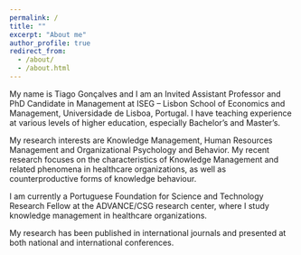 ```yaml
---
permalink: /
title: ""
excerpt: "About me"
author_profile: true
redirect_from: 
  - /about/
  - /about.html
---
```


My name is Tiago Gonçalves and I am an Invited Assistant Professor and PhD Candidate in Management at ISEG – Lisbon School of Economics and Management, Universidade de Lisboa, Portugal. I have teaching experience at various levels of higher education, especially Bachelor’s and Master’s. 

My research interests are Knowledge Management, Human Resources Management and Organizational Psychology and Behavior. My recent research focuses on the characteristics of Knowledge Management and related phenomena in healthcare organizations, as well as counterproductive forms of knowledge behaviour. 

I am currently a Portuguese Foundation for Science and Technology Research Fellow at the ADVANCE/CSG research center, where I study knowledge management in healthcare organizations. 

My research has been published in international journals and presented at both national and international conferences.